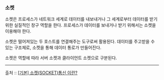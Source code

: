 ### 소켓

소켓은 프로세스가 네트워크 세계로 데이터를 내보내거나 그 세계로부터 데이터를 받기 위한 실질적인 창구 역할을 한다. 프로세스가 데이터를 보내거나 받기 위해서는 소켓을 이용해야 한다.

소켓은 떨어져있는 두 호스트를 연결해주는 도구로써 활용된다. 데이터를 주고받을 수 있는 구조체로, 소켓을 통해 데이터 통로가 만들어진다. 

소켓은 역할에 따라 서버 소켓과 클라이언트 소켓으로 구분된다.

---

출처 :: [[기본] 소켓(SOCKET)통신 이란?](https://helloworld-88.tistory.com/215)